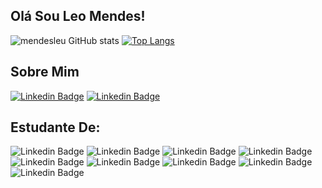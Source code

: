 
## Olá Sou Leo Mendes!

![mendesleu GitHub stats](https://github-readme-stats.vercel.app/api?username=mendesleu&show_icons=true&theme=tokyonight)
[![Top Langs](https://github-readme-stats.vercel.app/api/top-langs/?username=mendesleu&layout=compact&theme=tokyonight)](https://github.com/mendesleu/github-readme-stats)


## Sobre Mim

[![Linkedin Badge](https://img.shields.io/badge/LinkedIn-0077B5?style=for-the-badge&logo=linkedin&logoColor=white&link=https://www.linkedin.com/in/leo-mendes/)]( https://www.linkedin.com/in/leo-mendes/) [![Linkedin Badge](https://img.shields.io/badge/Instagram-E4405F?style=for-the-badge&logo=instagram&logoColor=white&link=https://www.instagram.com/mendes_leu/)]( https://www.instagram.com/mendes_leu/)

## Estudante De: <br>
![Linkedin Badge](https://img.shields.io/badge/HTML5-E34F26?style=for-the-badge&logo=html5&logoColor=white) 
![Linkedin Badge](https://img.shields.io/badge/CSS3-1572B6?style=for-the-badge&logo=css3&logoColor=white) 
![Linkedin Badge](https://img.shields.io/badge/JavaScript-323330?style=for-the-badge&logo=javascript&logoColor=F7DF1E) 
![Linkedin Badge](https://img.shields.io/badge/PHP-777BB4?style=for-the-badge&logo=php&logoColor=white) 
![Linkedin Badge](https://img.shields.io/badge/MySQL-00000F?style=for-the-badge&logo=mysql&logoColor=white)
![Linkedin Badge](https://img.shields.io/badge/Python-3776AB?style=for-the-badge&logo=python&logoColor=white)
![Linkedin Badge](https://img.shields.io/badge/C%2B%2B-00599C?style=for-the-badge&logo=c%2B%2B&logoColor=white)
![Linkedin Badge](https://img.shields.io/badge/Bootstrap-563D7C?style=for-the-badge&logo=bootstrap&logoColor=white)
![Linkedin Badge](https://img.shields.io/badge/C%23-239120?style=for-the-badge&logo=c-sharp&logoColor=white)
